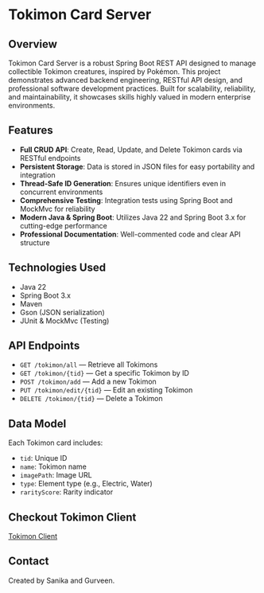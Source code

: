 # Tokimon Card Server

## Overview

Tokimon Card Server is a robust Spring Boot REST API designed to manage collectible Tokimon creatures, inspired by Pokémon. This project demonstrates advanced backend engineering, RESTful API design, and professional software development practices. Built for scalability, reliability, and maintainability, it showcases skills highly valued in modern enterprise environments.

## Features

- **Full CRUD API**: Create, Read, Update, and Delete Tokimon cards via RESTful endpoints
- **Persistent Storage**: Data is stored in JSON files for easy portability and integration
- **Thread-Safe ID Generation**: Ensures unique identifiers even in concurrent environments
- **Comprehensive Testing**: Integration tests using Spring Boot and MockMvc for reliability
- **Modern Java & Spring Boot**: Utilizes Java 22 and Spring Boot 3.x for cutting-edge performance
- **Professional Documentation**: Well-commented code and clear API structure

## Technologies Used

- Java 22
- Spring Boot 3.x
- Maven
- Gson (JSON serialization)
- JUnit & MockMvc (Testing)

## API Endpoints

- `GET /tokimon/all` — Retrieve all Tokimons
- `GET /tokimon/{tid}` — Get a specific Tokimon by ID
- `POST /tokimon/add` — Add a new Tokimon
- `PUT /tokimon/edit/{tid}` — Edit an existing Tokimon
- `DELETE /tokimon/{tid}` — Delete a Tokimon

## Data Model

Each Tokimon card includes:

- `tid`: Unique ID
- `name`: Tokimon name
- `imagePath`: Image URL
- `type`: Element type (e.g., Electric, Water)
- `rarityScore`: Rarity indicator

## Checkout Tokimon Client
[Tokimon Client](https://github.com/sgoyal04/tokimon-card-Client)

## Contact

Created by Sanika and Gurveen.
